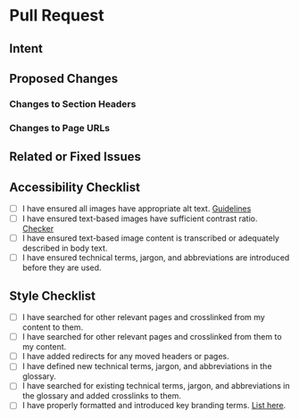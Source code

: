 # Pull Request

## Intent
<!-- Describe the intent of the changes. -->

## Proposed Changes
<!-- Provide specific details of what is changing. -->

### Changes to Section Headers
<!-- Write down which headers have changed.
old-header -> new-header
-->

### Changes to Page URLs
<!-- Write down which pages have changed.
old/page.md -> new/page.md
-->

## Related or Fixed Issues
<!-- Examples:
Fixes #123
Related to #101
-->

## Accessibility Checklist

- [ ] I have ensured all images have appropriate alt text. [Guidelines](https://www.wcag.com/blog/good-alt-text-bad-alt-text-making-your-content-perceivable/)
- [ ] I have ensured text-based images have sufficient contrast ratio. [Checker](https://webaim.org/resources/contrastchecker/)
- [ ] I have ensured text-based image content is transcribed or adequately described in body text.
- [ ] I have ensured technical terms, jargon, and abbreviations are introduced before they are used.

## Style Checklist

- [ ] I have searched for other relevant pages and crosslinked from my content to them.
- [ ] I have searched for other relevant pages and crosslinked from them to my content.
- [ ] I have added redirects for any moved headers or pages.
- [ ] I have defined new technical terms, jargon, and abbreviations in the glossary.
- [ ] I have searched for existing technical terms, jargon, and abbreviations in the glossary and added crosslinks to them.
- [ ] I have properly formatted and introduced key branding terms. [List here](https://docs.rc.uab.edu/contributing/contributor_guide/#terminology).
